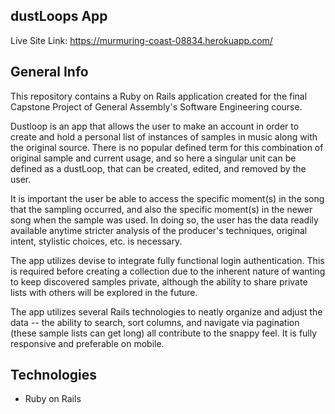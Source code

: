## dustLoops App

Live Site Link: https://murmuring-coast-08834.herokuapp.com/

## General Info

This repository contains a Ruby on Rails application created for the final Capstone Project of General Assembly's Software Engineering course. 

Dustloop is an app that allows the user to make an account in order to create and hold a personal list of instances of samples in music along with the original source. There is no popular defined term for this combination of original sample and current usage, and so here a singular unit can be defined as a dustLoop, that can be created, edited, and removed by the user.

It is important the user be able to access the specific moment(s) in the song that the sampling occurred, and also the specific moment(s) in the newer song when the sample was used. In doing so, the user has the data readily available anytime stricter analysis of the producer's techniques, original intent, stylistic choices, etc. is necessary. 

The app utilizes devise to integrate fully functional login authentication. This is required before creating a collection due to the inherent nature of wanting to keep discovered samples private, although the ability to share private lists with others will be explored in the future.

The app utilizes several Rails technologies to neatly organize and adjust the data -- the ability to search, sort columns, and navigate via pagination (these sample lists can get long) all contribute to the snappy feel. It is fully responsive and preferable on mobile.

## Technologies
- Ruby on Rails